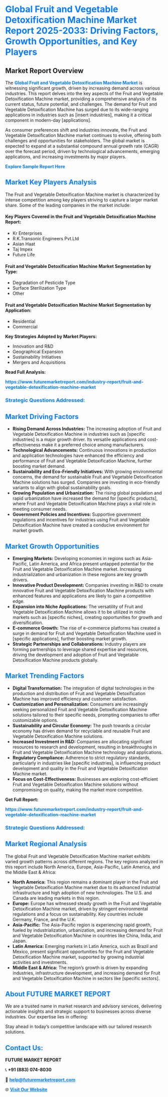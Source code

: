 <h1 style="color: #007BFF;">Global Fruit and Vegetable Detoxification Machine Market Report 2025-2033: Driving Factors, Growth Opportunities, and Key Players</h1>

<section id="overview">
<h2>Market Report Overview</h2>
<p>The <a href="https://www.futuremarketreport.com/industry-report/fruit-and-vegetable-detoxification-machine-market" style="color: #007BFF; text-decoration: none;"><strong>Global Fruit and Vegetable Detoxification Machine Market</strong></a> is witnessing significant growth, driven by increasing demand across various industries. This report delves into the key aspects of the Fruit and Vegetable Detoxification Machine market, providing a comprehensive analysis of its current status, future potential, and challenges. The demand for Fruit and Vegetable Detoxification Machine has surged due to its wide-ranging applications in industries such as [insert industries], making it a critical component in modern-day [applications].</p>
<p>As consumer preferences shift and industries innovate, the Fruit and Vegetable Detoxification Machine market continues to evolve, offering both challenges and opportunities for stakeholders. The global market is expected to expand at a substantial compound annual growth rate (CAGR) over the forecast period, driven by technological advancements, emerging applications, and increasing investments by major players.</p>
</section>

<section id="overview">
<p><a href="https://www.futuremarketreport.com/request-sample/reportId=84658" style="color: #007BFF; text-decoration: none;"><strong>Explore Sample Report Here</strong></a></p>
</section>

<section id="key-players">
<h2 style="color: #007BFF;">Market Key Players Analysis</h2>
<p>The Fruit and Vegetable Detoxification Machine market is characterized by intense competition among key players striving to capture a larger market share. Some of the leading companies in the market include:</p>
<h4>Key Players Covered in the Fruit and Vegetable Detoxification Machine Report:</h4>
<ul><li>Kr Enterprises</li><li>R.K.Transonic Engineers Pvt.Ltd</li><li>Asian Haat</li><li>Taj Impex</li><li>Future Life</li></ul>
<h4>Fruit and Vegetable Detoxification Machine Market Segmentation by Type:</h4>
<ul><li>Degradation of Pesticide Type</li><li>Surface Sterilization Type</li><li>Other</li></ul>

<h4>Fruit and Vegetable Detoxification Machine Market Segmentation by Application:</h4>
<ul><li>Residential</li><li>Commercial</li></ul>
<p><strong>Key Strategies Adopted by Market Players:</strong></p>
<ul>
<li>Innovation and R&D</li>
<li>Geographical Expansion</li>
<li>Sustainability Initiatives</li>
<li>Mergers and Acquisitions</li>
</ul>
</section>

<section>
<p><strong>Read Full Analysis: </strong></p><a href="https://www.futuremarketreport.com/industry-report/fruit-and-vegetable-detoxification-machine-market" style="color: #007BFF; text-decoration: none;"><strong>https://www.futuremarketreport.com/industry-report/fruit-and-vegetable-detoxification-machine-market</strong></a>
<h3 style="color: #007BFF;">Strategic Questions Addressed:</h3>
</section>

<section id="driving-factors">
<h2 style="color: #007BFF;">Market Driving Factors</h2>
<ul>
<li><strong>Rising Demand Across Industries:</strong> The increasing adoption of Fruit and Vegetable Detoxification Machine in industries such as [specific industries] is a major growth driver. Its versatile applications and cost-effectiveness make it a preferred choice among manufacturers.</li>
<li><strong>Technological Advancements:</strong> Continuous innovations in production and application technologies have enhanced the efficiency and performance of Fruit and Vegetable Detoxification Machine, further boosting market demand.</li>
<li><strong>Sustainability and Eco-Friendly Initiatives:</strong> With growing environmental concerns, the demand for sustainable Fruit and Vegetable Detoxification Machine solutions has surged. Companies are investing in eco-friendly variants to align with global sustainability goals.</li>
<li><strong>Growing Population and Urbanization:</strong> The rising global population and rapid urbanization have increased the demand for [specific products], where Fruit and Vegetable Detoxification Machine plays a vital role in meeting consumer needs.</li>
<li><strong>Government Policies and Incentives:</strong> Supportive government regulations and incentives for industries using Fruit and Vegetable Detoxification Machine have created a conducive environment for market growth.</li>
</ul>
</section>

<section id="growth-opportunities">
<h2 style="color: #007BFF;">Market Growth Opportunities</h2>
<ul>
<li><strong>Emerging Markets:</strong> Developing economies in regions such as Asia-Pacific, Latin America, and Africa present untapped potential for the Fruit and Vegetable Detoxification Machine market. Increasing industrialization and urbanization in these regions are key growth drivers.</li>
<li><strong>Innovative Product Development:</strong> Companies investing in R&D to create innovative Fruit and Vegetable Detoxification Machine products with enhanced features and applications are likely to gain a competitive edge.</li>
<li><strong>Expansion into Niche Applications:</strong> The versatility of Fruit and Vegetable Detoxification Machine allows it to be utilized in niche markets such as [specific niches], creating opportunities for growth and diversification.</li>
<li><strong>E-commerce Growth:</strong> The rise of e-commerce platforms has created a surge in demand for Fruit and Vegetable Detoxification Machine used in [specific applications], further boosting market growth.</li>
<li><strong>Strategic Partnerships and Collaborations:</strong> Industry players are forming partnerships to leverage shared expertise and resources, driving the development and adoption of Fruit and Vegetable Detoxification Machine products globally.</li>
</ul>
</section>

<section id="trending-factors">
<h2 style="color: #007BFF;">Market Trending Factors</h2>
<ul>
<li><strong>Digital Transformation:</strong> The integration of digital technologies in the production and distribution of Fruit and Vegetable Detoxification Machine has improved efficiency and customer satisfaction.</li>
<li><strong>Customization and Personalization:</strong> Consumers are increasingly seeking personalized Fruit and Vegetable Detoxification Machine solutions tailored to their specific needs, prompting companies to offer customizable options.</li>
<li><strong>Sustainability and Circular Economy:</strong> The push towards a circular economy has driven demand for recyclable and reusable Fruit and Vegetable Detoxification Machine solutions.</li>
<li><strong>Increased Investment in R&D:</strong> Companies are allocating significant resources to research and development, resulting in breakthroughs in Fruit and Vegetable Detoxification Machine technology and applications.</li>
<li><strong>Regulatory Compliance:</strong> Adherence to strict regulatory standards, particularly in industries like [specific industries], is influencing product development and quality in the Fruit and Vegetable Detoxification Machine market.</li>
<li><strong>Focus on Cost-Effectiveness:</strong> Businesses are exploring cost-efficient Fruit and Vegetable Detoxification Machine solutions without compromising on quality, making the market more competitive.</li>
</ul>
</section>

<section>
<p><strong>Get Full Report: </strong></p><a href="https://www.futuremarketreport.com/industry-report/fruit-and-vegetable-detoxification-machine-market" style="color: #007BFF; text-decoration: none;"><strong>https://www.futuremarketreport.com/industry-report/fruit-and-vegetable-detoxification-machine-market</strong></a>
<h3 style="color: #007BFF;">Strategic Questions Addressed:</h3>
</section>


<section id="regional-analysis">
<h2 style="color: #007BFF;">Market Regional Analysis</h2>
<p>The global Fruit and Vegetable Detoxification Machine market exhibits varied growth patterns across different regions. The key regions analyzed in this report include North America, Europe, Asia-Pacific, Latin America, and the Middle East & Africa:</p>
<ul>
<li><strong>North America:</strong> This region remains a dominant player in the Fruit and Vegetable Detoxification Machine market due to its advanced industrial infrastructure and high adoption of new technologies. The U.S. and Canada are leading markets in this region.</li>
<li><strong>Europe:</strong> Europe has witnessed steady growth in the Fruit and Vegetable Detoxification Machine market, driven by stringent environmental regulations and a focus on sustainability. Key countries include Germany, France, and the U.K.</li>
<li><strong>Asia-Pacific:</strong> The Asia-Pacific region is experiencing rapid growth, fueled by industrialization, urbanization, and increasing demand for Fruit and Vegetable Detoxification Machine in countries like China, India, and Japan.</li>
<li><strong>Latin America:</strong> Emerging markets in Latin America, such as Brazil and Mexico, present significant opportunities for the Fruit and Vegetable Detoxification Machine market, supported by growing industrial activities and investments.</li>
<li><strong>Middle East & Africa:</strong> The region’s growth is driven by expanding industries, infrastructure development, and increasing demand for Fruit and Vegetable Detoxification Machine in sectors like [specific sectors].</li>
</ul>
</section>

<footer>
<h2 style="color: #007BFF;">About FUTURE MARKET REPORT</h2>
<p>We are a trusted name in market research and advisory services, delivering actionable insights and strategic support to businesses across diverse industries. Our expertise lies in offering:</p>

<p>Stay ahead in today’s competitive landscape with our tailored research solutions.</p>

<h2 style="color: #007BFF;">Contact Us:</h2>
<p><strong>FUTURE MARKET REPORT</strong></p>
<p>📞 <strong>+91 (883) 074-8030</strong></p>
<p>📧 <strong><a href="mailto:help@futuremarketreport.com" style="color: #007BFF;">help@futuremarketreport.com</a></strong></p>
<p>🌐 <strong><a href="https://www.futuremarketreport.com/" style="color: #007BFF;">Visit Our Website</a></strong></p>
</footer>
